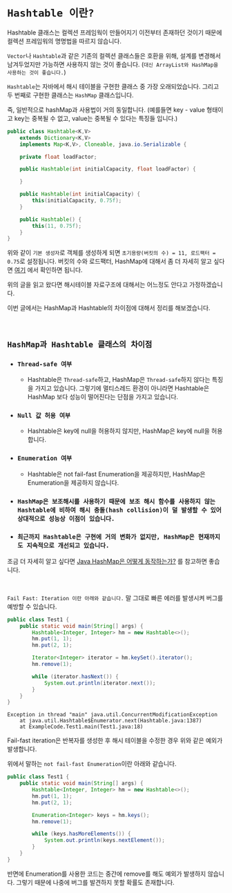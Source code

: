 # `Hashtable 이란?`

Hashtable 클래스는 컬렉션 프레임웍이 만들어지기 이전부터 존재하던 것이기 때문에 컬렉션 프레임워의 명명법을 따르지 않습니다.

`Vector`나 `Hashtable`과 같은 기존의 컬렉션 클래스들은 호환을 위해, 설계를 변경해서 남겨두었지만 가능하면 사용하지 않는 것이 좋습니다. 
(`대신 ArrayList와 HashMap을 사용하는 것이 좋습니다.`)

`Hashtable`는 자바에서 해시 테이블을 구현한 클래스 중 가장 오래되었습니다. 그리고 두 번째로 구현한 클래스는 `HashMap` 클래스입니다. 

즉, 일반적으로 hashMap과 사용법이 거의 동일합니다. (예를들면 key - value 형태이고 key는 중복될 수 없고, value는 중복될 수 있다는 특징들 입니다.)

```java
public class Hashtable<K,V>
    extends Dictionary<K,V>
    implements Map<K,V>, Cloneable, java.io.Serializable {

    private float loadFactor;

    public Hashtable(int initialCapacity, float loadFactor) {

    }

    public Hashtable(int initialCapacity) {
        this(initialCapacity, 0.75f);
    }

    public Hashtable() {
        this(11, 0.75f);
    }
}
```

위와 같이 `기본 생성자`로 객체를 생성하게 되면 `초기용량(버킷의 수) = 11, 로드팩터 = 0.75`로 설정됩니다. 
버킷의 수와 로드팩터, HashMap에 대해서 좀 더 자세히 알고 싶다면 [여기](https://github.com/wjdrbs96/Today-I-Learn/blob/master/Java/Collection/Map/HashMap%EC%9D%B4%EB%9E%80%3F.md#%ED%95%B4%EC%8B%9C-%EC%B6%A9%EB%8F%8Ccollisions) 에서 확인하면 됩니다. 

위의 글을 읽고 왔다면 해시테이블 자료구조에 대해서는 어느정도 안다고 가정하겠습니다. 

이번 글에서는 HashMap과 Hashtable의 차이점에 대해서 정리를 해보겠습니다. 

<br>

## `HashMap과 Hashtable 클래스의 차이점`

- ### `Thread-safe 여부` 
    - Hashtable은 `Thread-safe`하고, HashMap은 `Thread-safe`하지 않다는 특징을 가지고 있습니다. 그렇기에 멀티스레드 환경이 아니라면 Hashtable은 HashMap 보다 성능이 떨어진다는 단점을 가지고 있습니다.
    
- ### `Null 값 허용 여부`
    - Hashtable은 key에 null을 허용하지 않지만, HashMap은 key에 null을 허용합니다.

- ### `Enumeration 여부`
    - Hashtable은 not fail-fast Enumeration을 제공하지만, HashMap은 Enumeration을 제공하지 않습니다. 
    
- ### `HashMap은 보조해시를 사용하기 때문에 보조 해시 함수를 사용하지 않는 Hashtable에 비하여 해시 충돌(hash collision)이 덜 발생할 수 있어 상대적으로 성능상 이점이 있습니다.`

- ### `최근까지 Hashtable은 구현에 거의 변화가 없지만, HashMap은 현재까지도 지속적으로 개선되고 있습니다.`

조금 더 자세히 알고 싶다면 [Java HashMap은 어떻게 동작하는가?](https://github.com/wjdrbs96/Today-I-Learn/blob/master/Java/Collection/Map/Java%20HashMap%20%EB%8F%99%EC%9E%91%EC%9B%90%EB%A6%AC.md) 를 참고하면 좋습니다.    
    
<br>    
    
`Fail Fast: Iteration 이란 아래와 같습니다.` 말 그대로 빠른 에러를 발생시켜 버그를 예방할 수 있습니다. 

```java
public class Test1 {
    public static void main(String[] args) {
        Hashtable<Integer, Integer> hm = new Hashtable<>();
        hm.put(1, 1);
        hm.put(2, 1);

        Iterator<Integer> iterator = hm.keySet().iterator();
        hm.remove(1);

        while (iterator.hasNext()) {
            System.out.println(iterator.next());
        }
    }
}
```
```
Exception in thread "main" java.util.ConcurrentModificationException
	at java.util.Hashtable$Enumerator.next(Hashtable.java:1387)
	at ExampleCode.Test1.main(Test1.java:18)
```

Fail-fast iteration은 반복자를 생성한 후 해시 테이블을 수정한 경우 위와 같은 예외가 발생합니다. 

위에서 말하는 `not fail-fast Enumeration`이란 아래와 같습니다. 

```java
public class Test1 {
    public static void main(String[] args) {
        Hashtable<Integer, Integer> hm = new Hashtable<>();
        hm.put(1, 1);
        hm.put(2, 1);

        Enumeration<Integer> keys = hm.keys();
        hm.remove(1);

        while (keys.hasMoreElements()) {
            System.out.println(keys.nextElement());
        }
    }
}
``` 

반면에 Enumeration를 사용한 코드는 중간에 remove를 해도 예외가 발생하지 않습니다. 그렇기 때문에 나중에 버그를 발견하지 못할 확률도 존재합니다.
